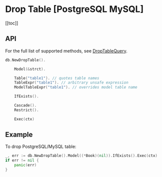 # Drop Table [PostgreSQL MySQL]

[[toc]]

## API

For the full list of supported methods, see
[DropTableQuery](https://pkg.go.dev/github.com/uptrace/bun#DropTableQuery).

```go
db.NewDropTable().

	Model(&strct).

	Table("table1"). // quotes table names
	TableExpr("table1"). // arbitrary unsafe expression
	ModelTableExpr("table1"). // overrides model table name

	IfExists().

	Cascade().
	Restrict().

	Exec(ctx)
```

## Example

To drop PostgreSQL/MySQL table:

```go
_, err := db.NewDropTable().Model((*Book)(nil)).IfExists().Exec(ctx)
if err != nil {
	panic(err)
}
```
